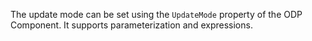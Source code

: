 The update mode can be set using the `UpdateMode` property of the ODP Component. It supports parameterization and expressions.